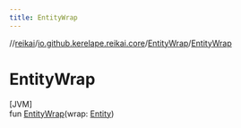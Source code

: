 ```yaml
---
title: EntityWrap
---
```

//[reikai](../../../index.html)/[io.github.kerelape.reikai.core](../index.html)/[EntityWrap](index.html)/[EntityWrap](-entity-wrap.html)



# EntityWrap



[JVM]\
fun [EntityWrap](-entity-wrap.html)(wrap: [Entity](../-entity/index.html))




